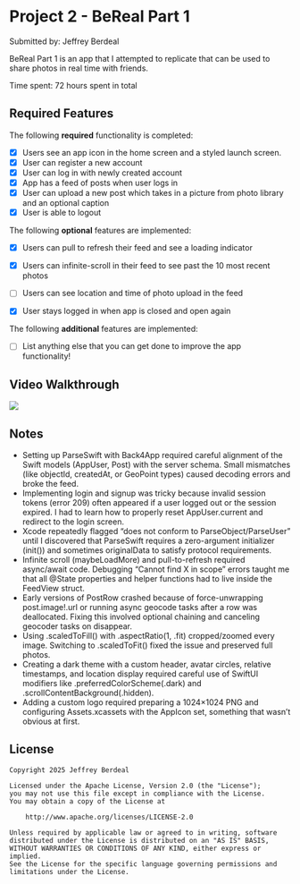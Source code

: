 # Project 2 - BeReal Part 1

Submitted by: Jeffrey Berdeal

BeReal Part 1 is an app that I attempted to replicate that can be used to share photos in real time with friends.

Time spent: 72 hours spent in total

## Required Features

The following **required** functionality is completed:

- [X] Users see an app icon in the home screen and a styled launch screen.
- [X] User can register a new account
- [X] User can log in with newly created account
- [X] App has a feed of posts when user logs in
- [X] User can upload a new post which takes in a picture from photo library and an optional caption	
- [X] User is able to logout	
 
The following **optional** features are implemented:

- [X] Users can pull to refresh their feed and see a loading indicator
- [X] Users can infinite-scroll in their feed to see past the 10 most recent photos
- [ ] Users can see location and time of photo upload in the feed	
- [X] User stays logged in when app is closed and open again	


The following **additional** features are implemented:

- [ ] List anything else that you can get done to improve the app functionality!

## Video Walkthrough

<div>
    <a href="https://www.loom.com/share/ea91c13957a44d32893eda942eb20795">
    </a>
    <a href="https://www.loom.com/share/ea91c13957a44d32893eda942eb20795">
      <img style="max-width:300px;" src="https://cdn.loom.com/sessions/thumbnails/ea91c13957a44d32893eda942eb20795-4f8162ca2d261757-full-play.gif">
    </a>
  </div>


## Notes

- Setting up ParseSwift with Back4App required careful alignment of the Swift models (AppUser, Post) with the server schema. Small mismatches (like objectId, createdAt, or GeoPoint types) caused decoding errors and broke the feed.
- Implementing login and signup was tricky because invalid session tokens (error 209) often appeared if a user logged out or the session expired. I had to learn how to properly reset AppUser.current and redirect to the login screen.
- Xcode repeatedly flagged “does not conform to ParseObject/ParseUser” until I discovered that ParseSwift requires a zero-argument initializer (init()) and sometimes originalData to satisfy protocol requirements.
- Infinite scroll (maybeLoadMore) and pull-to-refresh required async/await code. Debugging “Cannot find X in scope” errors taught me that all @State properties and helper functions had to live inside the FeedView struct.
- Early versions of PostRow crashed because of force-unwrapping post.image!.url or running async geocode tasks after a row was deallocated. Fixing this involved optional chaining and canceling geocoder tasks on disappear.
- Using .scaledToFill() with .aspectRatio(1, .fit) cropped/zoomed every image. Switching to .scaledToFit() fixed the issue and preserved full photos.
- Creating a dark theme with a custom header, avatar circles, relative timestamps, and location display required careful use of SwiftUI modifiers like .preferredColorScheme(.dark) and .scrollContentBackground(.hidden).
- Adding a custom logo required preparing a 1024×1024 PNG and configuring Assets.xcassets with the AppIcon set, something that wasn’t obvious at first.

## License

    Copyright 2025 Jeffrey Berdeal

    Licensed under the Apache License, Version 2.0 (the "License");
    you may not use this file except in compliance with the License.
    You may obtain a copy of the License at

        http://www.apache.org/licenses/LICENSE-2.0

    Unless required by applicable law or agreed to in writing, software
    distributed under the License is distributed on an "AS IS" BASIS,
    WITHOUT WARRANTIES OR CONDITIONS OF ANY KIND, either express or implied.
    See the License for the specific language governing permissions and
    limitations under the License.
